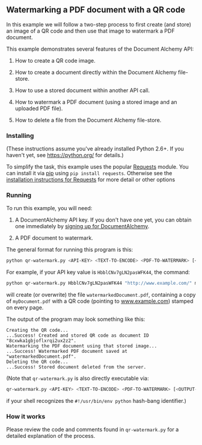 ## Watermarking a PDF document with a QR code

In this example we will follow a two-step process to first create (and store) an
image of a QR code and then use that image to watermark a PDF document.

This example demonstrates several features of the Document Alchemy API:

  1. How to create a QR code image.

  2. How to create a document directly within the Document Alchemy file-store.

  3. How to use a stored document within another API call.

  4. How to watermark a PDF document (using a stored image and an uploaded PDF file).

  5. How to delete a file from the Document Alchemy file-store.

### Installing

(These instructions assume you've already installed Python 2.6+.
If you haven't yet, see <https://python.org/> for details.)

To simplify the task, this example uses the popular
[Requests](http://docs.python-requests.org/en/master/)
module. You can install it via
[pip](https://pip.pypa.io/en/stable/)
using `pip install requests`.  Otherwise see the
[installation instructions for Requests](http://docs.python-requests.org/en/master/user/install/)
for more detail or other options

### Running

To run this example, you will need:

  1. A DocumentAlchemy API key.  If you don't have one yet, you can obtain one immediately
     by [signing up for DocumentAlchemy](https://documentalchemy.com/pricing?s=ghsc).

  2. A PDF document to watermark.

The general format for running this program is this:

```bash
python qr-watermark.py <API-KEY> <TEXT-TO-ENCODE> <PDF-TO-WATERMARK> [<OUTPUT-FILE-NAME>]
```

For example, if your API key value is `HbblCNv7gLN2pasWFK44`, the command:

```bash
python qr-watermark.py HbblCNv7gLN2pasWFK44 "http://www.example.com/" myDocument.pdf watermarkedDocument.pdf
```

will create (or overwrite) the file `watermarkedDocument.pdf`, containing a copy
of `myDocument.pdf` with a QR code (pointing to www.example.com) stamped on
every page.

The output of the program may look something like this:

```
Creating the QR code...
...Success! Created and stored QR code as document ID "8cxwka1gbjoflxrqi2ux2z2".
Watermarking the PDF document using that stored image...
...Success! Watermarked PDF document saved at "watermarkedDocument.pdf".
Deleting the QR code...
...Success! Stored document deleted from the server.
```

(Note that `qr-watermark.py` is also directly executable via:

```bash
qr-watermark.py <API-KEY> <TEXT-TO-ENCODE> <PDF-TO-WATERMARK> [<OUTPUT-FILE-NAME>]
```

if your shell recognizes the `#!/usr/bin/env python` hash-bang identifier.)

### How it works

Please review the code and comments found in `qr-watermark.py` for a detailed
explanation of the process.
